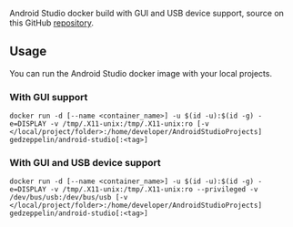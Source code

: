 Android Studio docker build with GUI and USB device support, source on this GitHub [repository](https://github.com/gedzeppelin/tomcat-dockerfile).

## Usage
You can run the Android Studio docker image with your local projects.

### With GUI support
```
docker run -d [--name <container_name>] -u $(id -u):$(id -g) -e=DISPLAY -v /tmp/.X11-unix:/tmp/.X11-unix:ro [-v </local/project/folder>:/home/developer/AndroidStudioProjects] gedzeppelin/android-studio[:<tag>]
```

### With GUI and USB device support
```
docker run -d [--name <container_name>] -u $(id -u):$(id -g) -e=DISPLAY -v /tmp/.X11-unix:/tmp/.X11-unix:ro --privileged -v /dev/bus/usb:/dev/bus/usb [-v </local/project/folder>:/home/developer/AndroidStudioProjects] gedzeppelin/android-studio[:<tag>]
```
